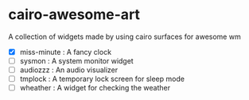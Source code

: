 # cairo-awesome-art

A collection of widgets made by using cairo surfaces for awesome wm


* [X] miss-minute : A fancy clock
* [ ] sysmon : A system monitor widget
* [ ] audiozzz : An audio visualizer
* [ ] tmplock : A temporary lock screen for sleep mode
* [ ] wheather : A widget for checking the weather
